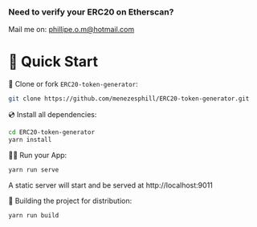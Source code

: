### Need to verify your ERC20 on Etherscan?
Mail me on: phillipe.o.m@hotmail.com

# 🚀 Quick Start

📄 Clone or fork `ERC20-token-generator`:

```sh
git clone https://github.com/menezesphill/ERC20-token-generator.git
```

💿 Install all dependencies:

```sh
cd ERC20-token-generator
yarn install
```

🚴‍♂️ Run your App:

```sh
yarn run serve
```

A static server will start and be served at http://localhost:9011

🚚 Building the project for distribution:

```sh
yarn run build
```

